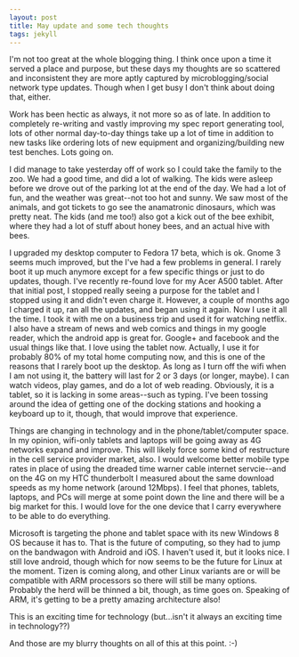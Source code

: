 ```yaml
---
layout: post
title: May update and some tech thoughts
tags: jekyll
---
```




I'm not too great at the whole blogging thing. I think once upon a time it served a place and purpose, but these days my thoughts are so scattered and inconsistent they are more aptly captured by microblogging/social network type updates. Though when I get busy I don't think about doing that, either.

Work has been hectic as always, it not more so as of late. In addition to completely re-writing and vastly improving my spec report generating tool, lots of other normal day-to-day things take up a lot of time in addition to new tasks like ordering lots of new equipment and organizing/building new test benches. Lots going on.

I did manage to take yesterday off of work so I could take the family to the zoo. We had a good time, and did a lot of walking. The kids were asleep before we drove out of the parking lot at the end of the day. We had a lot of fun, and the weather was great--not too hot and sunny. We saw most of the animals, and got tickets to go see the anamatronic dinosaurs, which was pretty neat. The kids (and me too!) also got a kick out of the bee exhibit, where they had a lot of stuff about honey bees, and an actual hive with bees.

I upgraded my desktop computer to Fedora 17 beta, which is ok. Gnome 3 seems much improved, but the I've had a few problems in general. I rarely boot it up much anymore except for a few specific things or just to do updates, though. I've recently re-found love for my Acer A500 tablet. After that initial post, I stopped really seeing a purpose for the tablet and I stopped using it and didn't even charge it. However, a couple of months ago I charged it up, ran all the updates, and began using it again. Now I use it all the time. I took it with me on a business trip and used it for watching netflix. I also have a stream of news and web comics and things in my google reader, which the android app is great for. Google+ and facebook and the usual things like that. I love using the tablet now. Actually, I use it for probably 80% of my total home computing now, and this is one of the reasons that I rarely boot up the desktop. As long as I turn off the wifi when I am not using it, the battery will last for 2 or 3 days (or longer, maybe). I can watch videos, play games, and do a lot of web reading. Obviously, it is a tablet, so it is lacking in some areas--such as typing. I've been tossing around the idea of getting one of the docking stations and hooking a keyboard up to it, though, that would improve that experience.

Things are changing in technology and in the phone/tablet/computer space. In my opinion, wifi-only tablets and laptops will be going away as 4G networks expand and improve. This will likely force some kind of restructure in the cell service provider market, also. I would welcome better mobile type rates in place of using the dreaded time warner cable internet servcie--and on the 4G on my HTC thunderbolt I measured about the same download speeds as my home network (around 12Mbps). I feel that phones, tablets, laptops, and PCs will merge at some point down the line and there will be a big market for this. I would love for the one device that I carry everywhere to be able to do everything.

Microsoft is targeting the phone and tablet space with its new Windows 8 OS because it has to. That is the future of computing, so they had to jump on the bandwagon with Android and iOS. I haven't used it, but it looks nice. I still love android, though which for now seems to be the future for Linux at the moment. Tizen is coming along, and other Linux variants are or will be compatible with ARM processors so there will still be many options. Probably the herd will be thinned a bit, though, as time goes on.
Speaking of ARM, it's getting to be a pretty amazing architecture also!

This is an exciting time for technology (but...isn't it always an exciting time in technology??)

And those are my blurry thoughts on all of this at this point. :-)

